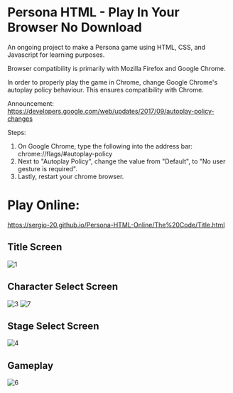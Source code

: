 # Persona HTML - Play In Your Browser No Download

An ongoing project to make a Persona game using HTML, CSS, and Javascript for learning purposes.

Browser compatibility is primarily with Mozilla Firefox and Google Chrome.

In order to properly play the game in Chrome, change Google Chrome's autoplay policy behaviour. This ensures compatibility with Chrome.

Announcement: https://developers.google.com/web/updates/2017/09/autoplay-policy-changes

Steps:
1) On Google Chrome, type the following into the address bar:  chrome://flags/#autoplay-policy
2) Next to "Autoplay Policy", change the value from "Default", to "No user gesture is required".
3) Lastly, restart your chrome browser.


# Play Online:
https://sergio-20.github.io/Persona-HTML-Online/The%20Code/Title.html

## Title Screen
![1](https://user-images.githubusercontent.com/29030325/51750600-67667900-2067-11e9-9995-245d1db82da2.png)

## Character Select Screen
![3](https://user-images.githubusercontent.com/29030325/51750732-d217b480-2067-11e9-9f56-8809e4c76be2.png)
![7](https://user-images.githubusercontent.com/29030325/51751104-d395ac80-2068-11e9-9edc-72912bd258aa.png)

## Stage Select Screen
![4](https://user-images.githubusercontent.com/29030325/51750809-03908000-2068-11e9-8988-9dbcdb22868c.png)

## Gameplay
![6](https://user-images.githubusercontent.com/29030325/51750853-21f67b80-2068-11e9-9542-1b8f651437b0.png)


